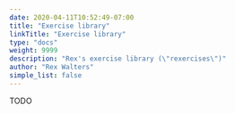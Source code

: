 ```yaml
---
date: 2020-04-11T10:52:49-07:00
title: "Exercise library"
linkTitle: "Exercise library"
type: "docs"
weight: 9999
description: "Rex's exercise library (\"rexercises\")"
author: "Rex Walters"
simple_list: false
---
```


TODO